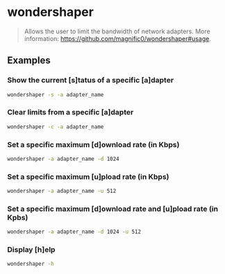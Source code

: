 # wondershaper

> Allows the user to limit the bandwidth of network adapters. More information: <https://github.com/magnific0/wondershaper#usage>.

## Examples

### Show the current [s]tatus of a specific [a]dapter

```bash
wondershaper -s -a adapter_name
```

### Clear limits from a specific [a]dapter

```bash
wondershaper -c -a adapter_name
```

### Set a specific maximum [d]ownload rate (in Kbps)

```bash
wondershaper -a adapter_name -d 1024
```

### Set a specific maximum [u]pload rate (in Kbps)

```bash
wondershaper -a adapter_name -u 512
```

### Set a specific maximum [d]ownload rate and [u]pload rate (in Kpbs)

```bash
wondershaper -a adapter_name -d 1024 -u 512
```

### Display [h]elp

```bash
wondershaper -h
```

